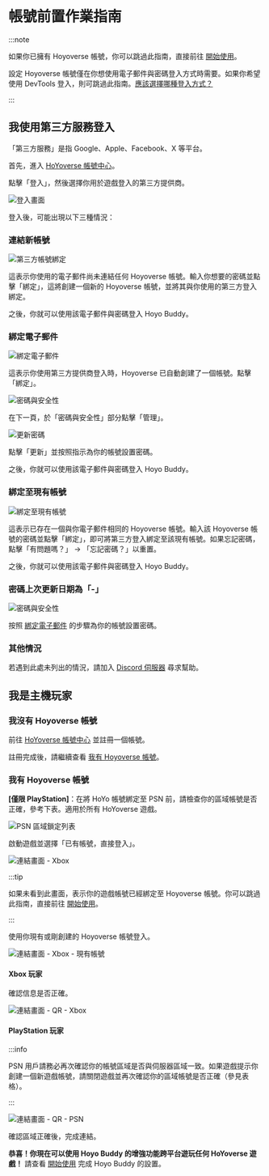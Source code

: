 # 帳號前置作業指南

:::note

如果你已擁有 Hoyoverse 帳號，你可以跳過此指南，直接前往 [開始使用](./Getting-Started.md)。  

設定 Hoyoverse 帳號僅在你想使用電子郵件與密碼登入方式時需要。如果你希望使用 DevTools 登入，則可跳過此指南。[應該選擇哪種登入方式？](./FAQ.md#which-login-method-should-i-use)

:::

## 我使用第三方服務登入

「第三方服務」是指 Google、Apple、Facebook、X 等平台。

首先，進入 [HoYoverse 帳號中心](https://account.hoyoverse.com)。  

點擊「登入」，然後選擇你用於遊戲登入的第三方提供商。  

![登入畫面](../src/assets/images/hb-account/web/account-log-in.png)

登入後，可能出現以下三種情況：  

### 連結新帳號

![第三方帳號綁定](../src/assets/images/hb-account/web/sign-up_google-link.png)

這表示你使用的電子郵件尚未連結任何 Hoyoverse 帳號。輸入你想要的密碼並點擊「綁定」，這將創建一個新的 Hoyoverse 帳號，並將其與你使用的第三方登入綁定。

之後，你就可以使用該電子郵件與密碼登入 Hoyo Buddy。

### 綁定電子郵件

![綁定電子郵件](../src/assets/images/hb-account/web/link-email.png)

這表示你使用第三方提供商登入時，Hoyoverse 已自動創建了一個帳號。點擊「綁定」。  

![密碼與安全性](../src/assets/images/hb-account/web/password-and-security.png)

在下一頁，於「密碼與安全性」部分點擊「管理」。  

![更新密碼](../src/assets/images/hb-account/web/update-password.png)

點擊「更新」並按照指示為你的帳號設置密碼。

之後，你就可以使用該電子郵件與密碼登入 Hoyo Buddy。

### 綁定至現有帳號

![綁定至現有帳號](../src/assets/images/hb-account/web/link-existing.png)

這表示已存在一個與你電子郵件相同的 Hoyoverse 帳號。輸入該 Hoyoverse 帳號的密碼並點擊「綁定」，即可將第三方登入綁定至該現有帳號。如果忘記密碼，點擊「有問題嗎？」 -> 「忘記密碼？」以重置。

之後，你就可以使用該電子郵件與密碼登入 Hoyo Buddy。

### 密碼上次更新日期為「-」

![密碼與安全性](../src/assets/images/hb-account/web/password-and-security.png)

按照 [綁定電子郵件](#綁定電子郵件) 的步驟為你的帳號設置密碼。

### 其他情況

若遇到此處未列出的情況，請加入 [Discord 伺服器](https://link.seria.moe/hb-dc) 尋求幫助。

## 我是主機玩家

### 我沒有 Hoyoverse 帳號

前往 [HoYoverse 帳號中心](https://account.hoyoverse.com) 並註冊一個帳號。  

註冊完成後，請繼續查看 [我有 Hoyoverse 帳號](#我有-hoyoverse-帳號)。

### 我有 Hoyoverse 帳號

**[僅限 PlayStation]**：在將 HoYo 帳號綁定至 PSN 前，請檢查你的區域帳號是否正確，參考下表。適用於所有 HoYoverse 遊戲。  

![PSN 區域鎖定列表](../src/assets/images/hb-account/console/PSN_Region_Lock.png)

啟動遊戲並選擇「已有帳號，直接登入」。  

![連結畫面 - Xbox](../src/assets/images/hb-account/console/xbox-link_1.png)

:::tip

如果未看到此畫面，表示你的遊戲帳號已經綁定至 Hoyoverse 帳號。你可以跳過此指南，直接前往 [開始使用](./Getting-Started.md)。

:::

使用你現有或剛創建的 Hoyoverse 帳號登入。  

![連結畫面 - Xbox - 現有帳號](../src/assets/images/hb-account/console/xbox-link_2.png)

#### Xbox 玩家

確認信息是否正確。  

![連結畫面 - QR - Xbox](../src/assets/images/hb-account/console/qr_link-1.png)

#### PlayStation 玩家

:::info

PSN 用戶請務必再次確認你的帳號區域是否與伺服器區域一致。如果遊戲提示你創建一個新遊戲帳號，請關閉遊戲並再次確認你的區域帳號是否正確（參見表格）。  

:::

![連結畫面 - QR - PSN](../src/assets/images/hb-account/console/qr_link-psn.png)

確認區域正確後，完成連結。

**恭喜！你現在可以使用 Hoyo Buddy 的增強功能跨平台遊玩任何 HoYoverse 遊戲！** 請查看 [開始使用](./Getting-Started.md) 完成 Hoyo Buddy 的設置。
